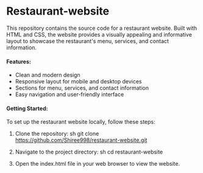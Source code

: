 # Restaurant-website

This repository contains the source code for a restaurant website. Built with HTML and CSS, the website provides a visually appealing and informative layout to showcase the restaurant's menu, services, and contact information.

#### Features:

- Clean and modern design
- Responsive layout for mobile and desktop devices
- Sections for menu, services, and contact information
- Easy navigation and user-friendly interface

#### Getting Started:

To set up the restaurant website locally, follow these steps:

1. Clone the repository:
   sh
   git clone https://github.com/Shiree998/restaurant-website.git
   

2. Navigate to the project directory:
   sh
   cd restaurant-website
   

3. Open the index.html file in your web browser to view the website.
